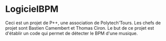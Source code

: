 # LogicielBPM
Ceci est un projet de P++, une association de Polytech'Tours. Les chefs de projet sont Bastien Camembert et Thomas Ciron. Le but de ce projet est d'établir un code qui permet de détecter le BPM d'une musique.

